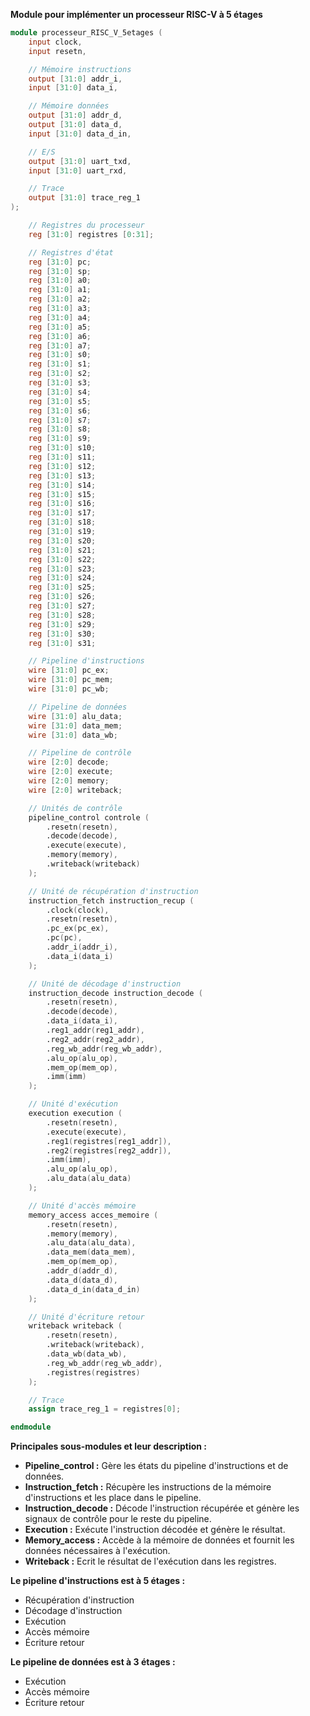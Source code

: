 **Module pour implémenter un processeur RISC-V à 5 étages**

```verilog
module processeur_RISC_V_5etages (
    input clock,
    input resetn,

    // Mémoire instructions
    output [31:0] addr_i,
    input [31:0] data_i,

    // Mémoire données
    output [31:0] addr_d,
    output [31:0] data_d,
    input [31:0] data_d_in,

    // E/S
    output [31:0] uart_txd,
    input [31:0] uart_rxd,

    // Trace
    output [31:0] trace_reg_1
);

    // Registres du processeur
    reg [31:0] registres [0:31];

    // Registres d'état
    reg [31:0] pc;
    reg [31:0] sp;
    reg [31:0] a0;
    reg [31:0] a1;
    reg [31:0] a2;
    reg [31:0] a3;
    reg [31:0] a4;
    reg [31:0] a5;
    reg [31:0] a6;
    reg [31:0] a7;
    reg [31:0] s0;
    reg [31:0] s1;
    reg [31:0] s2;
    reg [31:0] s3;
    reg [31:0] s4;
    reg [31:0] s5;
    reg [31:0] s6;
    reg [31:0] s7;
    reg [31:0] s8;
    reg [31:0] s9;
    reg [31:0] s10;
    reg [31:0] s11;
    reg [31:0] s12;
    reg [31:0] s13;
    reg [31:0] s14;
    reg [31:0] s15;
    reg [31:0] s16;
    reg [31:0] s17;
    reg [31:0] s18;
    reg [31:0] s19;
    reg [31:0] s20;
    reg [31:0] s21;
    reg [31:0] s22;
    reg [31:0] s23;
    reg [31:0] s24;
    reg [31:0] s25;
    reg [31:0] s26;
    reg [31:0] s27;
    reg [31:0] s28;
    reg [31:0] s29;
    reg [31:0] s30;
    reg [31:0] s31;

    // Pipeline d'instructions
    wire [31:0] pc_ex;
    wire [31:0] pc_mem;
    wire [31:0] pc_wb;

    // Pipeline de données
    wire [31:0] alu_data;
    wire [31:0] data_mem;
    wire [31:0] data_wb;

    // Pipeline de contrôle
    wire [2:0] decode;
    wire [2:0] execute;
    wire [2:0] memory;
    wire [2:0] writeback;

    // Unités de contrôle
    pipeline_control controle (
        .resetn(resetn),
        .decode(decode),
        .execute(execute),
        .memory(memory),
        .writeback(writeback)
    );

    // Unité de récupération d'instruction
    instruction_fetch instruction_recup (
        .clock(clock),
        .resetn(resetn),
        .pc_ex(pc_ex),
        .pc(pc),
        .addr_i(addr_i),
        .data_i(data_i)
    );

    // Unité de décodage d'instruction
    instruction_decode instruction_decode (
        .resetn(resetn),
        .decode(decode),
        .data_i(data_i),
        .reg1_addr(reg1_addr),
        .reg2_addr(reg2_addr),
        .reg_wb_addr(reg_wb_addr),
        .alu_op(alu_op),
        .mem_op(mem_op),
        .imm(imm)
    );

    // Unité d'exécution
    execution execution (
        .resetn(resetn),
        .execute(execute),
        .reg1(registres[reg1_addr]),
        .reg2(registres[reg2_addr]),
        .imm(imm),
        .alu_op(alu_op),
        .alu_data(alu_data)
    );

    // Unité d'accès mémoire
    memory_access acces_memoire (
        .resetn(resetn),
        .memory(memory),
        .alu_data(alu_data),
        .data_mem(data_mem),
        .mem_op(mem_op),
        .addr_d(addr_d),
        .data_d(data_d),
        .data_d_in(data_d_in)
    );

    // Unité d'écriture retour
    writeback writeback (
        .resetn(resetn),
        .writeback(writeback),
        .data_wb(data_wb),
        .reg_wb_addr(reg_wb_addr),
        .registres(registres)
    );

    // Trace
    assign trace_reg_1 = registres[0];

endmodule
```

**Principales sous-modules et leur description :**

* **Pipeline_control :** Gère les états du pipeline d'instructions et de données.
* **Instruction_fetch :** Récupère les instructions de la mémoire d'instructions et les place dans le pipeline.
* **Instruction_decode :** Décode l'instruction récupérée et génère les signaux de contrôle pour le reste du pipeline.
* **Execution :** Exécute l'instruction décodée et génère le résultat.
* **Memory_access :** Accède à la mémoire de données et fournit les données nécessaires à l'exécution.
* **Writeback :** Ecrit le résultat de l'exécution dans les registres.

**Le pipeline d'instructions est à 5 étages :**

* Récupération d'instruction
* Décodage d'instruction
* Exécution
* Accès mémoire
* Écriture retour

**Le pipeline de données est à 3 étages :**

* Exécution
* Accès mémoire
* Écriture retour